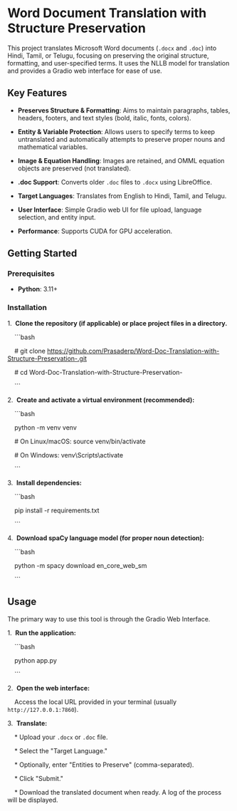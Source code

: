 # Word Document Translation with Structure Preservation



This project translates Microsoft Word documents (`.docx` and `.doc`) into Hindi, Tamil, or Telugu, focusing on preserving the original structure, formatting, and user-specified terms. It uses the NLLB model for translation and provides a Gradio web interface for ease of use.



## Key Features



* **Preserves Structure & Formatting**: Aims to maintain paragraphs, tables, headers, footers, and text styles (bold, italic, fonts, colors).

* **Entity & Variable Protection**: Allows users to specify terms to keep untranslated and automatically attempts to preserve proper nouns and mathematical variables.

* **Image & Equation Handling**: Images are retained, and OMML equation objects are preserved (not translated).

* **.doc Support**: Converts older `.doc` files to `.docx` using LibreOffice.

* **Target Languages**: Translates from English to Hindi, Tamil, and Telugu.

* **User Interface**: Simple Gradio web UI for file upload, language selection, and entity input.

* **Performance**: Supports CUDA for GPU acceleration.



## Getting Started



### Prerequisites



* **Python**: 3.11+



### Installation



1.  **Clone the repository (if applicable) or place project files in a directory.**

    ```bash

    # git clone https://github.com/Prasaderp/Word-Doc-Translation-with-Structure-Preservation-.git

    # cd Word-Doc-Translation-with-Structure-Preservation-

    ```



2.  **Create and activate a virtual environment (recommended):**

    ```bash

    python -m venv venv

    # On Linux/macOS: source venv/bin/activate

    # On Windows: venv\Scripts\activate

    ```



3.  **Install dependencies:**

    ```bash

    pip install -r requirements.txt

    ```



4.  **Download spaCy language model (for proper noun detection):**

    ```bash

    python -m spacy download en_core_web_sm

    ```



## Usage



The primary way to use this tool is through the Gradio Web Interface.



1.  **Run the application:**

    ```bash

    python app.py

    ```

2.  **Open the web interface:**

    Access the local URL provided in your terminal (usually `http://127.0.0.1:7860`).

3.  **Translate:**

    * Upload your `.docx` or `.doc` file.

    * Select the "Target Language."

    * Optionally, enter "Entities to Preserve" (comma-separated).

    * Click "Submit."

    * Download the translated document when ready. A log of the process will be displayed.

